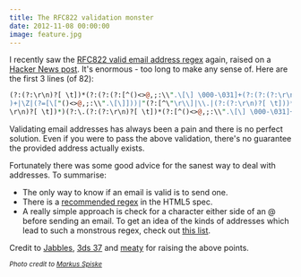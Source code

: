 ```yaml
---
title: The RFC822 validation monster
date: 2012-11-08 00:00:00
image: feature.jpg
---
```

I recently saw the [RFC822 valid email address regex][1] again, raised on a [Hacker News post][2]. It's enormous - too long to make any sense of. Here are the first 3 lines (of 82):

``` perl
(?:(?:\r\n)?[ \t])*(?:(?:(?:[^()<>@,;:\\".\[\] \000-\031]+(?:(?:(?:\r\n)?[ \t]
)+|\Z|(?=[\["()<>@,;:\\".\[\]]))|"(?:[^\"\r\\]|\\.|(?:(?:\r\n)?[ \t]))*"(?:(?:
\r\n)?[ \t])*)(?:\.(?:(?:\r\n)?[ \t])*(?:[^()<>@,;:\\".\[\] \000-\031]+(?:(?:(
```

Validating email addresses has always been a pain and there is no perfect solution. Even if you were to pass the above validation, there's no guarantee the provided address actually exists.

Fortunately there was some good advice for the sanest way to deal with addresses. To summarise:

* The only way to know if an email is valid is to send one.
* There is a [recommended regex][3] in the HTML5 spec.
* A really simple approach is check for a character either side of an @ before sending an email.
To get an idea of the kinds of addresses which lead to such a monstrous regex, check out [this list][7].

Credit to [Jabbles][4], [3ds 37][5] and [meaty][6] for raising the above points.

<small>_Photo credit to [Markus Spiske](https://unsplash.com/@markusspiske)_</small>

[1]: http://www.ex-parrot.com/~pdw/Mail-RFC822-Address.html
[2]: https://news.ycombinator.com/item?id=4793353
[3]: http://www.whatwg.org/specs/web-apps/current-work/multipage/forms.html#valid-e-mail-address
[4]: https://news.ycombinator.com/item?id=4793498
[5]: https://news.ycombinator.com/item?id=4793627
[6]: https://news.ycombinator.com/item?id=4793504
[7]: https://web.archive.org/web/20120830115453/http://isemail.info/_system/is_email/test/?all
